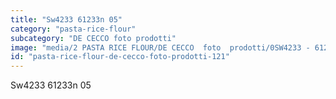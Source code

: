 ```yaml
---
title: "Sw4233 61233n 05"
category: "pasta-rice-flour"
subcategory: "DE CECCO foto prodotti"
image: "media/2 PASTA RICE FLOUR/DE CECCO  foto  prodotti/0SW4233 - 61233N-05.jpg"
id: "pasta-rice-flour-de-cecco-foto-prodotti-121"
---
```


Sw4233 61233n 05
